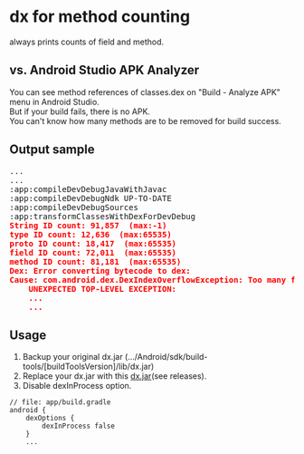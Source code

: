 # dx for method counting

always prints counts of field and method.

## vs. Android Studio APK Analyzer
You can see method references of classes.dex on "Build - Analyze APK" menu in Android Studio.<br/>
But if your build fails, there is no APK.<br/>
You can't know how many methods are to be removed for build success.


## Output sample
<pre>...
...
:app:compileDevDebugJavaWithJavac
:app:compileDevDebugNdk UP-TO-DATE
:app:compileDevDebugSources
:app:transformClassesWithDexForDevDebug
<b style="color:red">String ID count: 91,857  (max:-1)
type ID count: 12,636  (max:65535)
proto ID count: 18,417  (max:65535)
field ID count: 72,011  (max:65535)
method ID count: 81,181  (max:65535)
Dex: Error converting bytecode to dex:
Cause: com.android.dex.DexIndexOverflowException: Too many field references: 72011; max is: 65535.
    UNEXPECTED TOP-LEVEL EXCEPTION:
    ...
    ...</b>
</pre>

## Usage
1. Backup your original dx.jar (.../Android/sdk/build-tools/[buildToolsVersion]/lib/dx.jar)
1. Replace your dx.jar with this [dx.jar](https://github.com/b1uec0in/dx/releases/download/1.0/dx.jar)(see releases).
1. Disable dexInProcess option.
```
// file: app/build.gradle
android {
    dexOptions {
        dexInProcess false
    }
    ...
```




